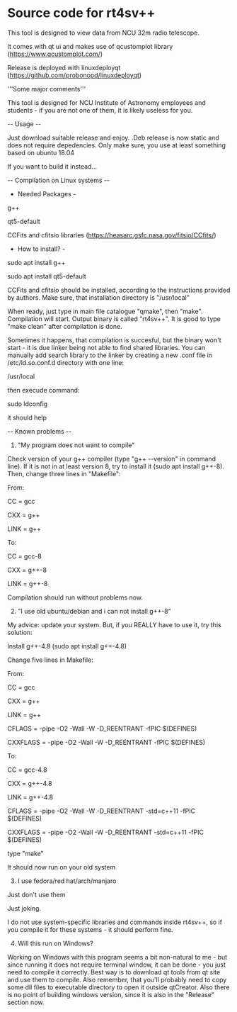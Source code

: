 # Source code for rt4sv++
This tool is designed to view data from NCU 32m radio telescope.

It comes with qt ui and makes use of qcustomplot library (https://www.qcustomplot.com/)

Release is deployed with linuxdeployqt (https://github.com/probonopd/linuxdeployqt)



'''Some major comments'''

This tool is designed for NCU Institute of Astronomy employees and students - if you are not one of them, it is likely useless for you.

-- Usage --

Just download suitable release and enjoy. .Deb release is now static and does not require depedencies. Only make sure, you use at least something based on ubuntu 18.04

If you want to build it instead...


-- Compilation on Linux systems --

- Needed Packages -

g++

qt5-default

CCFits and cfitsio libraries (https://heasarc.gsfc.nasa.gov/fitsio/CCfits/)


- How to install? -

sudo apt install g++

sudo apt install qt5-default

CCFits and cfitsio should be installed, according to the instructions provided by authors. Make sure, that installation directory is "/usr/local"


When ready, just type in main file catalogue "qmake", then "make". Compilation will start. Output binary is called "rt4sv++".
It is good to type "make clean" after compilation is done.

Sometimes it happens, that compilation is succesful, but the binary won't start - it is due linker being not able to find shared libraries. You can manually add search library to the linker by creating a new .conf file in /etc/ld.so.conf.d directory with one line:

/usr/local

then execude command:

sudo ldconfig


it should help

-- Known problems --

1. "My program does not want to compile"

Check version of your g++ compiler (type "g++ --version" in command line). If it is not in at least version 8, try to install it (sudo apt install g++-8). Then, change three lines in "Makefile":


From:

CC            = gcc  

CXX           = g++

LINK          = g++



To:

CC            = gcc-8

CXX           = g++-8

LINK          = g++-8

Compilation should run without problems now.


2. "I use old ubuntu/debian and i can not install g++-8"

My advice: update your system. But, if you REALLY have to use it, try this solution:

Install g++-4.8 (sudo apt install g++-4.8)

Change five lines in Makefile:

From:

CC            = gcc  

CXX           = g++

LINK          = g++

CFLAGS        = -pipe -O2 -Wall -W -D_REENTRANT -fPIC $(DEFINES)

CXXFLAGS      = -pipe -O2 -Wall -W -D_REENTRANT -fPIC $(DEFINES)

To:

CC            = gcc-4.8

CXX           = g++-4.8

LINK          = g++-4.8

CFLAGS        = -pipe -O2 -Wall -W -D_REENTRANT -std=c++11 -fPIC $(DEFINES)

CXXFLAGS      = -pipe -O2 -Wall -W -D_REENTRANT -std=c++11 -fPIC $(DEFINES)

type "make"

It should now run on your old system

3. I use fedora/red hat/arch/manjaro

Just don't use them 

Just joking.

I do not use system-specific libraries and commands inside rt4sv++, so if you compile it for these systems - it should perform fine.

4. Will this run on Windows?

Working on Windows with this program seems a bit non-natural to me - but since running it does not require terminal window, it can be done - you just need to compile it correctly. Best way is to download qt tools from qt site and use them to compile. Also remember, that you'll probably need to copy some dll files to executable directory to open it outside qtCreator.
Also there is no point of building windows version, since it is also in the "Release" section now.
